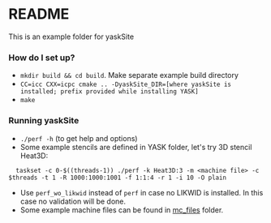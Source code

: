 # README #

This is an example folder for yaskSite

### How do I set up? ###

* `mkdir build && cd build`. Make separate example build directory
* `CC=icc CXX=icpc cmake .. -DyaskSite_DIR=[where yaskSite is installed; prefix provided while installing YASK]`
* `make`

### Running yaskSite ###
* `./perf -h` (to get help and options)
* Some example stencils are defined in YASK folder, let's try 3D stencil Heat3D:
```
  taskset -c 0-$((threads-1)) ./perf -k Heat3D:3 -m <machine file> -c $threads -t 1 -R 1000:1000:1001 -f 1:1:4 -r 1 -i 10 -O plain
```
* Use `perf_wo_likwid` instead of `perf` in case no LIKWID is installed. In this case no validation will be done.
* Some example machine files can be found in [mc_files](https://github.com/seasite-project/YaskSite/tree/master/example/mc_files) folder.
